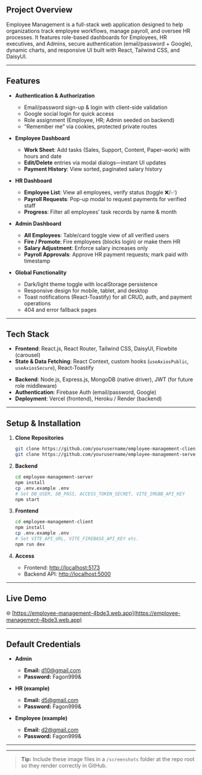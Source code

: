 ## Project Overview

Employee Management is a full-stack web application designed to help organizations track employee workflows, manage payroll, and oversee HR processes. It features role-based dashboards for Employees, HR executives, and Admins, secure authentication (email/password + Google), dynamic charts, and responsive UI built with React, Tailwind CSS, and DaisyUI.

---

## Features

* **Authentication & Authorization**

  * Email/password sign-up & login with client-side validation
  * Google social login for quick access
  * Role assignment (Employee, HR; Admin seeded on backend)
  * “Remember me” via cookies, protected private routes

* **Employee Dashboard**

  * **Work Sheet**: Add tasks (Sales, Support, Content, Paper-work) with hours and date
  * **Edit/Delete** entries via modal dialogs—instant UI updates
  * **Payment History**: View sorted, paginated salary history

* **HR Dashboard**

  * **Employee List**: View all employees, verify status (toggle ❌/✅)
  * **Payroll Requests**: Pop-up modal to request payments for verified staff
  * **Progress**: Filter all employees’ task records by name & month

* **Admin Dashboard**

  * **All Employees**: Table/card toggle view of all verified users
  * **Fire / Promote**: Fire employees (blocks login) or make them HR
  * **Salary Adjustment**: Enforce salary increases only
  * **Payroll Approvals**: Approve HR payment requests; mark paid with timestamp

* **Global Functionality**

  * Dark/light theme toggle with localStorage persistence
  * Responsive design for mobile, tablet, and desktop
  * Toast notifications (React-Toastify) for all CRUD, auth, and payment operations
  * 404 and error fallback pages

---

## Tech Stack

* **Frontend**: React.js, React Router, Tailwind CSS, DaisyUI, Flowbite (carousel)
* **State & Data Fetching**: React Context, custom hooks (`useAxiosPublic`, `useAxiosSecure`), React-Toastify
<!-- * **Charts**: Recharts for Salary vs. Month bar chart -->
* **Backend**: Node.js, Express.js, MongoDB (native driver), JWT (for future role middleware)
* **Authentication**: Firebase Auth (email/password, Google)
* **Deployment**: Vercel (frontend), Heroku / Render (backend)

---

## Setup & Installation

1. **Clone Repositories**

   ```bash
   git clone https://github.com/yourusername/employee-management-client.git
   git clone https://github.com/yourusername/employee-management-server.git
   ```
2. **Backend**

   ```bash
   cd employee-management-server
   npm install
   cp .env.example .env
   # Set DB_USER, DB_PASS, ACCESS_TOKEN_SECRET, VITE_IMGBB_API_KEY
   npm start
   ```
3. **Frontend**

   ```bash
   cd employee-management-client
   npm install
   cp .env.example .env
   # Set VITE_API_URL, VITE_FIREBASE_API_KEY etc.
   npm run dev
   ```
4. **Access**

   * Frontend: [http://localhost:5173](http://localhost:5173)
   * Backend API: [http://localhost:5000](http://localhost:5000)

---

## Live Demo

🌐 [https://employee-management-4bde3.web.app](https://employee-management-4bde3.web.app)

---

## Default Credentials

* **Admin**

  * **Email:** [d10@gmail.com](mailto:d10@gmail.com)
  * **Password:** Fagon999&
* **HR (example)**

  * **Email:** [d5@gmail.com](mailto:d5@gmail.com)
  * **Password:** Fagon999&
* **Employee (example)**

  * **Email:** [d2@gmail.com](mailto:d2@gmail.com)
  * **Password:** Fagon999&

---

<!-- ## Screenshots & GIFs

### Hero Carousel & Landing

![Landing Page Hero](./screenshots/hero.png)

### Employee Work Sheet

![Work Sheet Modal](./screenshots/worksheet.gif)

### HR Employee List

![HR Dashboard Table](./screenshots/hr-employee-list.png)

### Admin Approval & Salary Chart

![Admin Payroll Approval](./screenshots/admin-payroll.png) -->

---

> **Tip:** Include these image files in a `/screenshots` folder at the repo root so they render correctly in GitHub.
